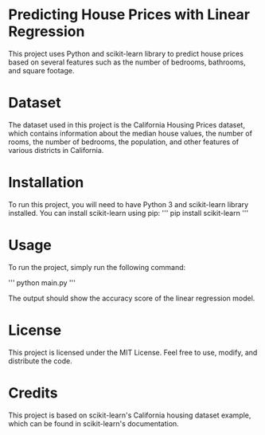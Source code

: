 # Predicting House Prices with Linear Regression
This project uses Python and scikit-learn library to predict house prices based on several features such as the number of bedrooms, bathrooms, and square footage.

# Dataset
The dataset used in this project is the California Housing Prices dataset, which contains information about the median house values, the number of rooms, the number of bedrooms, the population, and other features of various districts in California.

# Installation
To run this project, you will need to have Python 3 and scikit-learn library installed. You can install scikit-learn using pip:
'''
pip install scikit-learn
'''

# Usage
To run the project, simply run the following command:

'''
python main.py
'''

The output should show the accuracy score of the linear regression model.

# License
This project is licensed under the MIT License. Feel free to use, modify, and distribute the code.

# Credits
This project is based on scikit-learn's California housing dataset example, which can be found in scikit-learn's documentation.
